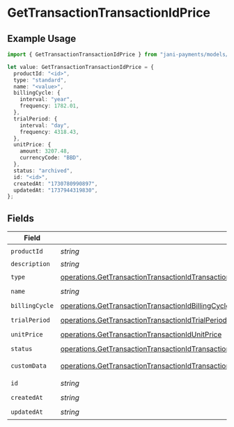 # GetTransactionTransactionIdPrice

## Example Usage

```typescript
import { GetTransactionTransactionIdPrice } from "jani-payments/models/operations";

let value: GetTransactionTransactionIdPrice = {
  productId: "<id>",
  type: "standard",
  name: "<value>",
  billingCycle: {
    interval: "year",
    frequency: 1782.01,
  },
  trialPeriod: {
    interval: "day",
    frequency: 4318.43,
  },
  unitPrice: {
    amount: 3207.48,
    currencyCode: "BBD",
  },
  status: "archived",
  id: "<id>",
  createdAt: "1730780990897",
  updatedAt: "1737944319830",
};
```

## Fields

| Field                                                                                                                                                                                                                    | Type                                                                                                                                                                                                                     | Required                                                                                                                                                                                                                 | Description                                                                                                                                                                                                              |
| ------------------------------------------------------------------------------------------------------------------------------------------------------------------------------------------------------------------------ | ------------------------------------------------------------------------------------------------------------------------------------------------------------------------------------------------------------------------ | ------------------------------------------------------------------------------------------------------------------------------------------------------------------------------------------------------------------------ | ------------------------------------------------------------------------------------------------------------------------------------------------------------------------------------------------------------------------ |
| `productId`                                                                                                                                                                                                              | *string*                                                                                                                                                                                                                 | :heavy_check_mark:                                                                                                                                                                                                       | N/A                                                                                                                                                                                                                      |
| `description`                                                                                                                                                                                                            | *string*                                                                                                                                                                                                                 | :heavy_minus_sign:                                                                                                                                                                                                       | N/A                                                                                                                                                                                                                      |
| `type`                                                                                                                                                                                                                   | [operations.GetTransactionTransactionIdTransactionsType](../../models/operations/gettransactiontransactionidtransactionstype.md)                                                                                         | :heavy_check_mark:                                                                                                                                                                                                       | N/A                                                                                                                                                                                                                      |
| `name`                                                                                                                                                                                                                   | *string*                                                                                                                                                                                                                 | :heavy_check_mark:                                                                                                                                                                                                       | N/A                                                                                                                                                                                                                      |
| `billingCycle`                                                                                                                                                                                                           | [operations.GetTransactionTransactionIdBillingCycle](../../models/operations/gettransactiontransactionidbillingcycle.md)                                                                                                 | :heavy_check_mark:                                                                                                                                                                                                       | N/A                                                                                                                                                                                                                      |
| `trialPeriod`                                                                                                                                                                                                            | [operations.GetTransactionTransactionIdTrialPeriod](../../models/operations/gettransactiontransactionidtrialperiod.md)                                                                                                   | :heavy_check_mark:                                                                                                                                                                                                       | N/A                                                                                                                                                                                                                      |
| `unitPrice`                                                                                                                                                                                                              | [operations.GetTransactionTransactionIdUnitPrice](../../models/operations/gettransactiontransactionidunitprice.md)                                                                                                       | :heavy_check_mark:                                                                                                                                                                                                       | N/A                                                                                                                                                                                                                      |
| `status`                                                                                                                                                                                                                 | [operations.GetTransactionTransactionIdTransactionsResponse200ApplicationJSONResponseBodyStatus](../../models/operations/gettransactiontransactionidtransactionsresponse200applicationjsonresponsebodystatus.md)         | :heavy_check_mark:                                                                                                                                                                                                       | N/A                                                                                                                                                                                                                      |
| `customData`                                                                                                                                                                                                             | [operations.GetTransactionTransactionIdTransactionsResponse200ApplicationJSONResponseBodyCustomData](../../models/operations/gettransactiontransactionidtransactionsresponse200applicationjsonresponsebodycustomdata.md) | :heavy_minus_sign:                                                                                                                                                                                                       | Any valid JSON value                                                                                                                                                                                                     |
| `id`                                                                                                                                                                                                                     | *string*                                                                                                                                                                                                                 | :heavy_check_mark:                                                                                                                                                                                                       | N/A                                                                                                                                                                                                                      |
| `createdAt`                                                                                                                                                                                                              | *string*                                                                                                                                                                                                                 | :heavy_check_mark:                                                                                                                                                                                                       | N/A                                                                                                                                                                                                                      |
| `updatedAt`                                                                                                                                                                                                              | *string*                                                                                                                                                                                                                 | :heavy_check_mark:                                                                                                                                                                                                       | N/A                                                                                                                                                                                                                      |